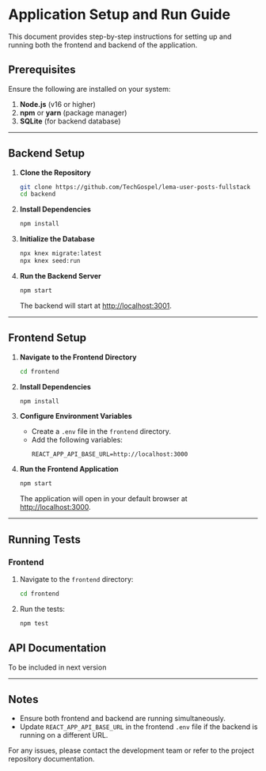 # Application Setup and Run Guide

This document provides step-by-step instructions for setting up and running both the frontend and backend of the application.

## Prerequisites
Ensure the following are installed on your system:

1. **Node.js** (v16 or higher)
2. **npm** or **yarn** (package manager)
3. **SQLite** (for backend database)

---

## Backend Setup

1. **Clone the Repository**
   ```bash
   git clone https://github.com/TechGospel/lema-user-posts-fullstack
   cd backend
   ```

2. **Install Dependencies**
   ```bash
   npm install
   ```

3. **Initialize the Database**
   ```bash
   npx knex migrate:latest
   npx knex seed:run
   ```

4. **Run the Backend Server**
   ```bash
   npm start
   ```
   The backend will start at [http://localhost:3001](http://localhost:3001).

---

## Frontend Setup

1. **Navigate to the Frontend Directory**
   ```bash
   cd frontend
   ```

2. **Install Dependencies**
   ```bash
   npm install
   ```

3. **Configure Environment Variables**
   - Create a `.env` file in the `frontend` directory.
   - Add the following variables:
     ```env
     REACT_APP_API_BASE_URL=http://localhost:3000
     ```

4. **Run the Frontend Application**
   ```bash
   npm start
   ```
   The application will open in your default browser at [http://localhost:3000](http://localhost:3000).

---

## Running Tests

### Frontend
1. Navigate to the `frontend` directory:
   ```bash
   cd frontend
   ```
2. Run the tests:
   ```bash
   npm test
   ```



## API Documentation

To be included in next version

---

## Notes
- Ensure both frontend and backend are running simultaneously.
- Update `REACT_APP_API_BASE_URL` in the frontend `.env` file if the backend is running on a different URL.

For any issues, please contact the development team or refer to the project repository documentation.

